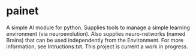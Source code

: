 # painet
A simple AI module for python. Supplies tools to manage a simple learning environment (via neuroevolution). Also supplies neuro-networks (named Brains) that can be used independently from the Environment. 
For more information, see Intructions.txt. This project is current a work in progress. 
